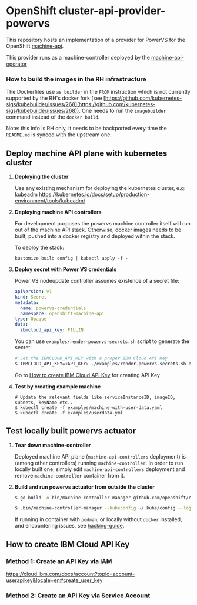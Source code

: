 # OpenShift cluster-api-provider-powervs

This repository hosts an implementation of a provider for PowerVS for the
OpenShift [machine-api](https://github.com/openshift/cluster-api).

This provider runs as a machine-controller deployed by the
[machine-api-operator](https://github.com/openshift/machine-api-operator)

### How to build the images in the RH infrastructure
The Dockerfiles use `as builder` in the `FROM` instruction which is not currently supported
by the RH's docker fork (see [https://github.com/kubernetes-sigs/kubebuilder/issues/268](https://github.com/kubernetes-sigs/kubebuilder/issues/268)).
One needs to run the `imagebuilder` command instead of the `docker build`.

Note: this info is RH only, it needs to be backported every time the `README.md` is synced with the upstream one.

## Deploy machine API plane with kubernetes cluster

1. **Deploying the cluster**

    Use any existing mechanism for deploying the kubernetes cluster, e.g: kubeadm https://kubernetes.io/docs/setup/production-environment/tools/kubeadm/

2. **Deploying machine API controllers**

    For development purposes the powervs machine controller itself will run out of the machine API stack.
    Otherwise, docker images needs to be built, pushed into a docker registry and deployed within the stack.

    To deploy the stack:
    ```
    kustomize build config | kubectl apply -f -
    ```

3. **Deploy secret with Power VS credentials**

   Power VS nodeupdate controller assumes existence of a secret file:

   ```yaml
   apiVersion: v1
   kind: Secret
   metadata:
     name: powervs-credentials
     namespace: openshift-machine-api
   type: Opaque
   data:
     ibmcloud_api_key: FILLIN
   ```

   You can use `examples/render-powervs-secrets.sh` script to generate the secret:
   ```sh
   # Set the IBMCLOUD_API_KEY with a proper IBM Cloud API Key
   $ IBMCLOUD_API_KEY=<API_KEY> ./examples/render-powervs-secrets.sh examples/addons.yaml | kubectl apply -f -
   ```

   Go to [How to create IBM Cloud API Key](#How-to-create-IBM-Cloud-API-Key) for creating API Key

4. **Test by creating example machine**

   ```shell
   # Update the relevant fields like serviceInstanceID, imageID, subnets, keyName etc.. 
   $ kubectl create -f examples/machine-with-user-data.yaml
   $ kubectl create -f examples/userdata.yml
   ```
## Test locally built powervs actuator

1. **Tear down machine-controller**

   Deployed machine API plane (`machine-api-controllers` deployment) is (among other
   controllers) running `machine-controller`. In order to run locally built one,
   simply edit `machine-api-controllers` deployment and remove `machine-controller` container from it.


2. **Build and run powervs actuator from outside the cluster**

   ```sh
   $ go build -o bin/machine-controller-manager github.com/openshift/cluster-api-provider-powervs/cmd/manager
   ```

   ```sh
   $ .bin/machine-controller-manager --kubeconfig ~/.kube/config --logtostderr -v 5 -alsologtostderr
   ```
      If running in container with `podman`, or locally without `docker` installed, and encountering issues, see [hacking-guide](https://github.com/openshift/machine-api-operator/blob/master/docs/dev/hacking-guide.md#troubleshooting-make-targets).

## How to create IBM Cloud API Key

### Method 1: Create an API Key via IAM
https://cloud.ibm.com/docs/account?topic=account-userapikey&locale=en#create_user_key

### Method 2: Create an API Key via Service Account
<!TODO: Add information>
